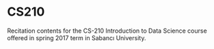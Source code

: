 # CS210
Recitation contents for the CS-210 Introduction to Data Science course offered in spring 2017 term in Sabancı University.
